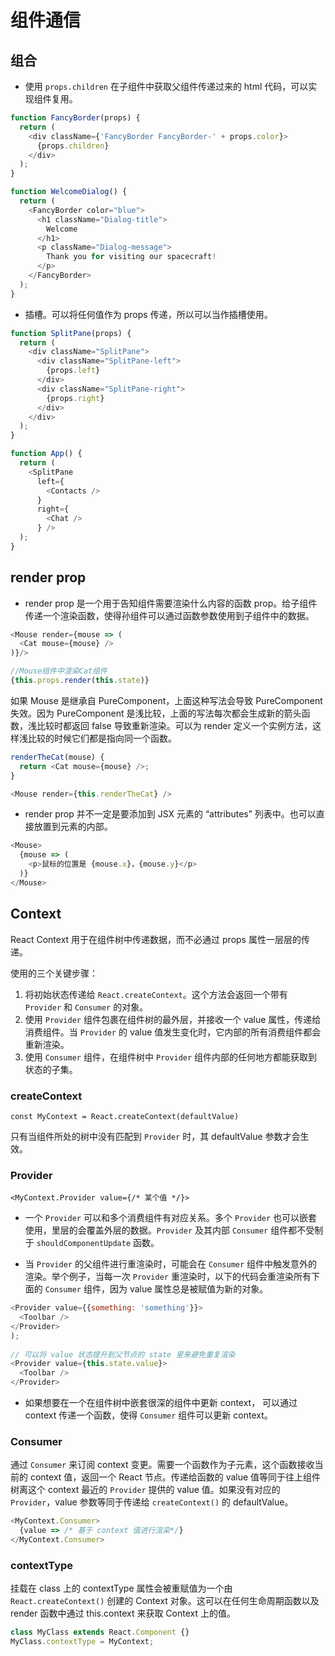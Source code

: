 # 组件通信

## 组合

- 使用 `props.children` 在子组件中获取父组件传递过来的 html 代码，可以实现组件复用。

```js
function FancyBorder(props) {
  return (
    <div className={'FancyBorder FancyBorder-' + props.color}>
      {props.children}
    </div>
  );
}

function WelcomeDialog() {
  return (
    <FancyBorder color="blue">
      <h1 className="Dialog-title">
        Welcome
      </h1>
      <p className="Dialog-message">
        Thank you for visiting our spacecraft!
      </p>
    </FancyBorder>
  );
}
```

- 插槽。可以将任何值作为 props 传递，所以可以当作插槽使用。

```js
function SplitPane(props) {
  return (
    <div className="SplitPane">
      <div className="SplitPane-left">
        {props.left}
      </div>
      <div className="SplitPane-right">
        {props.right}
      </div>
    </div>
  );
}

function App() {
  return (
    <SplitPane
      left={
        <Contacts />
      }
      right={
        <Chat />
      } />
  );
}
```

## render prop

- render prop 是一个用于告知组件需要渲染什么内容的函数 prop。给子组件传递一个渲染函数，使得孙组件可以通过函数参数使用到子组件中的数据。

```js
<Mouse render={mouse => (
  <Cat mouse={mouse} />
)}/>

//Mouse组件中渲染Cat组件
{this.props.render(this.state)}
```

如果 Mouse 是继承自 PureComponent，上面这种写法会导致 PureComponent 失效。因为 PureComponent 是浅比较，上面的写法每次都会生成新的箭头函数，浅比较时都返回 false 导致重新渲染。可以为 render 定义一个实例方法，这样浅比较的时候它们都是指向同一个函数。


```js
renderTheCat(mouse) {
  return <Cat mouse={mouse} />;
}

<Mouse render={this.renderTheCat} />
```

- render prop 并不一定是要添加到 JSX 元素的 “attributes” 列表中。也可以直接放置到元素的内部。

```js
<Mouse>
  {mouse => (
    <p>鼠标的位置是 {mouse.x}，{mouse.y}</p>
  )}
</Mouse>
```

## Context

React Context 用于在组件树中传递数据，而不必通过 props 属性一层层的传递。

使用的三个关键步骤：

1. 将初始状态传递给 `React.createContext`。这个方法会返回一个带有 `Provider` 和 `Consumer` 的对象。
2. 使用 `Provider` 组件包裹在组件树的最外层，并接收一个 value 属性，传递给消费组件。当 `Provider` 的 value 值发生变化时，它内部的所有消费组件都会重新渲染。
3. 使用 `Consumer` 组件，在组件树中 `Provider` 组件内部的任何地方都能获取到状态的子集。

### createContext

`const MyContext = React.createContext(defaultValue)`

只有当组件所处的树中没有匹配到 `Provider` 时，其 defaultValue 参数才会生效。

### Provider

`<MyContext.Provider value={/* 某个值 */}>`

- 一个 `Provider` 可以和多个消费组件有对应关系。多个 `Provider` 也可以嵌套使用，里层的会覆盖外层的数据。`Provider` 及其内部 `Consumer` 组件都不受制于 `shouldComponentUpdate` 函数。

- 当 `Provider` 的父组件进行重渲染时，可能会在 `Consumer` 组件中触发意外的渲染。举个例子，当每一次 `Provider` 重渲染时，以下的代码会重渲染所有下面的 `Consumer` 组件，因为 value 属性总是被赋值为新的对象。

```js
<Provider value={{something: 'something'}}>
  <Toolbar />
</Provider>
);
 
// 可以将 value 状态提升到父节点的 state 里来避免重复渲染
<Provider value={this.state.value}>
  <Toolbar />
</Provider>
```

- 如果想要在一个在组件树中嵌套很深的组件中更新 context， 可以通过 context 传递一个函数，使得 `Consumer` 组件可以更新 context。

### Consumer

通过 `Consumer` 来订阅 context 变更。需要一个函数作为子元素，这个函数接收当前的 context 值，返回一个 React 节点。传递给函数的 value 值等同于往上组件树离这个 context 最近的 `Provider` 提供的 value 值。如果没有对应的 `Provider`，value 参数等同于传递给 `createContext()` 的 defaultValue。

```js
<MyContext.Consumer>
  {value => /* 基于 context 值进行渲染*/}
</MyContext.Consumer>
```

### contextType

挂载在 class 上的 contextType 属性会被重赋值为一个由 `React.createContext()` 创建的 Context 对象。这可以在任何生命周期函数以及 render 函数中通过 this.context 来获取 Context 上的值。

```js
class MyClass extends React.Component {}
MyClass.contextType = MyContext;
```
